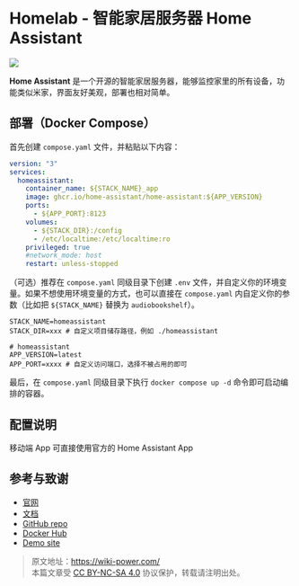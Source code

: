 # Homelab - 智能家居服务器 Home Assistant

![](https://wiki-media-1253965369.cos.ap-guangzhou.myqcloud.com/img/202306011647498.png)

**Home Assistant** 是一个开源的智能家居服务器，能够监控家里的所有设备，功能类似米家，界面友好美观，部署也相对简单。

## 部署（Docker Compose）

首先创建 `compose.yaml` 文件，并粘贴以下内容：

```yaml title="compose.yaml"
version: "3"
services:
  homeassistant:
    container_name: ${STACK_NAME}_app
    image: ghcr.io/home-assistant/home-assistant:${APP_VERSION}
    ports:
      - ${APP_PORT}:8123
    volumes:
      - ${STACK_DIR}:/config
      - /etc/localtime:/etc/localtime:ro
    privileged: true
    #network_mode: host
    restart: unless-stopped
```

（可选）推荐在 `compose.yaml` 同级目录下创建 `.env` 文件，并自定义你的环境变量。如果不想使用环境变量的方式，也可以直接在 `compose.yaml` 内自定义你的参数（比如把 `${STACK_NAME}` 替换为 `audiobookshelf`）。

```dotenv title=".env"
STACK_NAME=homeassistant
STACK_DIR=xxx # 自定义项目储存路径，例如 ./homeassistant

# homeassistant
APP_VERSION=latest
APP_PORT=xxxx # 自定义访问端口，选择不被占用的即可
```

最后，在 `compose.yaml` 同级目录下执行 `docker compose up -d` 命令即可启动编排的容器。

## 配置说明

移动端 App 可直接使用官方的 Home Assistant App

## 参考与致谢

- [官网](https://www.home-assistant.io/)
- [文档](https://www.home-assistant.io/installation/generic-x86-64#docker-compose)
- [GitHub repo](https://github.com/home-assistant)
- [Docker Hub](https://hub.docker.com/r/homeassistant/home-assistant)
- [Demo site](https://demo.home-assistant.io/#/lovelace/0)

> 原文地址：<https://wiki-power.com/>  
> 本篇文章受 [CC BY-NC-SA 4.0](https://creativecommons.org/licenses/by/4.0/deed.zh) 协议保护，转载请注明出处。
